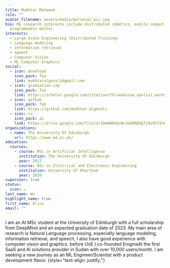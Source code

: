 ```yaml
---
title: Mukhtar Mohamed
role: ""
avatar_filename: assets/media/personal_pic.jpg
bio: My research interests include distributed robotics, mobile computing and
  programmable matter.
interests:
  - Large Scale Engineering (Distributed Training)
  - Language modeling
  - information retrieval
  - speech
  - Computer Vision
  - ML Computer Graphics
social:
  - icon: envelope
    icon_pack: fas
    link: mukhtaralgezoli@gmail.com
  - icon: graduation-cap
    icon_pack: fas
    link: https://scholar.google.com/citations?hl=en&view_op=list_works&gmla=AHoSzlVLck4lr0jwgZumkeybLnLAnr1PG8vtLma_9K5PBup8Vc-GVh6TdRAVDEBIEsLrmB0VIBMKlZFRW54I6Q&user=0LmLMMAAAAAJ
  - icon: github
    icon_pack: fab
    link: https://github.com/mukhtar-algezoli
  - icon: cv
    icon_pack: ai
    link: https://drive.google.com/file/d/1DmGW8G0cWcvUwKRD0gfzOx9tYInQZqCG/view?usp=sharing
organizations:
  - name: The University Of Edinburgh
    url: https://www.ed.ac.uk/
education:
  courses:
    - course: MSc in Artificial Intelligence
      institution: The University Of Edinburgh
      year: 2017
    - course: BSc in Electrical and Electronic Engineering
      institution: University Of Khartoum
      year: 2020
superuser: true
status:
  icon: ☕️
last_name: Wu
highlight_name: true
first_name: Alice
email: ""
---
```

I am an AI MSc student at the University of Edinburgh with a full scholarship from DeepMind and an expected graduation date of 2023. My main area of research is Natural Language processing, especially language modeling, information retrieval, and speech, I also have good experience with computer vision and graphics. before UoE I co-founded EnigmaAI the first SaaS and AI solutions provider in Sudan with over 10,000 users/month. I am seeking a new journey as an ML Engineer/Scientist with a product development flavor.
{style="text-align: justify;"}